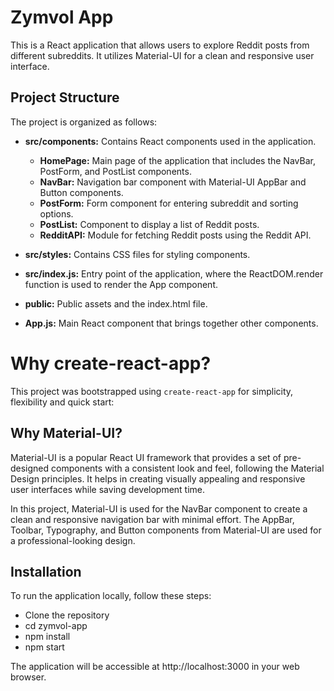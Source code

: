 # Zymvol App

This is a React application that allows users to explore Reddit posts from different subreddits. It utilizes Material-UI for a clean and responsive user interface.

## Project Structure

The project is organized as follows:

- **src/components:** Contains React components used in the application.
  - **HomePage:** Main page of the application that includes the NavBar, PostForm, and PostList components.
  - **NavBar:** Navigation bar component with Material-UI AppBar and Button components.
  - **PostForm:** Form component for entering subreddit and sorting options.
  - **PostList:** Component to display a list of Reddit posts.
  - **RedditAPI:** Module for fetching Reddit posts using the Reddit API.

- **src/styles:** Contains CSS files for styling components.

- **src/index.js:** Entry point of the application, where the ReactDOM.render function is used to render the App component.

- **public:** Public assets and the index.html file.

- **App.js:** Main React component that brings together other components.

# Why create-react-app?

This project was bootstrapped using `create-react-app` for simplicity, flexibility and quick start:

## Why Material-UI?

Material-UI is a popular React UI framework that provides a set of pre-designed components with a consistent look and feel, following the Material Design principles. It helps in creating visually appealing and responsive user interfaces while saving development time.

In this project, Material-UI is used for the NavBar component to create a clean and responsive navigation bar with minimal effort. The AppBar, Toolbar, Typography, and Button components from Material-UI are used for a professional-looking design.

## Installation

To run the application locally, follow these steps:

- Clone the repository
- cd zymvol-app
- npm install
- npm start

The application will be accessible at http://localhost:3000 in your web browser.


